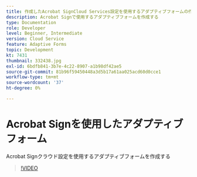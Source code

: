 ```yaml
---
title: 作成したAcrobat SignCloud Services設定を使用するアダプティブフォームの作成
description: Acrobat Signで使用するアダプティブフォームを作成する
type: Documentation
role: Developer
level: Beginner, Intermediate
version: Cloud Service
feature: Adaptive Forms
topic: Development
kt: 7431
thumbnail: 332438.jpg
exl-id: 6bdfb841-3b7e-4c22-8907-a1b98df42ae5
source-git-commit: 81b96f59450448a3d5b17a61aa025acd60d0cce1
workflow-type: tm+mt
source-wordcount: '37'
ht-degree: 0%

---
```


# Acrobat Signを使用したアダプティブフォーム


Acrobat Signクラウド設定を使用するアダプティブフォームを作成する

>[!VIDEO](https://video.tv.adobe.com/v/332438/?quality=9&learn=on)
